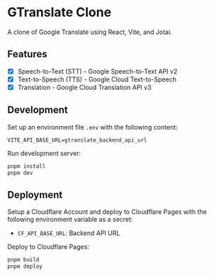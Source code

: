 # GTranslate Clone

A clone of Google Translate using React, Vite, and Jotai.

## Features

- [x] Speech-to-Text (STT) - Google Speech-to-Text API v2
- [x] Text-to-Speech (TTS) - Google Cloud Text-to-Speech
- [x] Translation - Google Cloud Translation API v3

## Development

Set up an environment file `.env` with the following content:

```env
VITE_API_BASE_URL=gtranslate_backend_api_url
```

Run development server:

```bash
pnpm install
pnpm dev
```

## Deployment

Setup a Cloudflare Account and deploy to Cloudflare Pages with the following environment variable as a secret:

- `CF_API_BASE_URL`: Backend API URL

Deploy to Cloudflare Pages:

```bash
pnpm build
pnpm deploy
```
